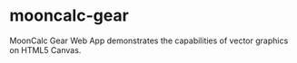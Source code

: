 # mooncalc-gear
MoonCalc Gear Web App demonstrates the capabilities of vector graphics on HTML5 Canvas.
